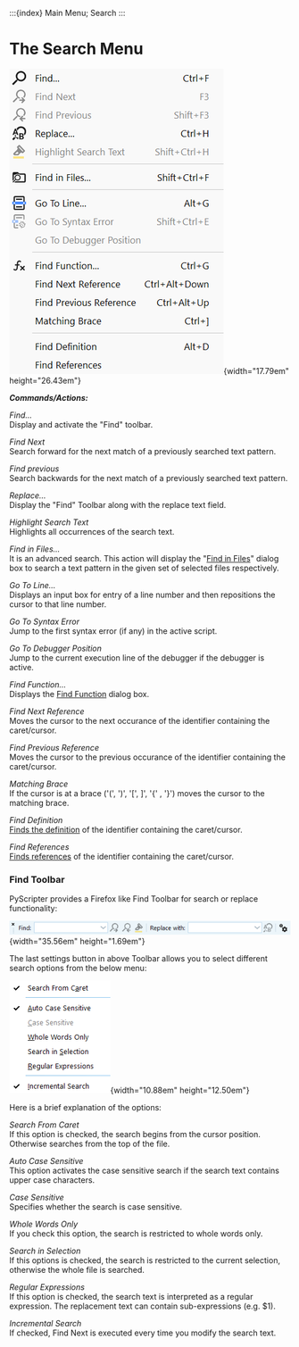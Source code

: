 :::{index} Main Menu; Search
:::
# The Search Menu

![graphic](images/searchmenu1.png){width="17.79em"  height="26.43em"}
  

***Commands/Actions:***

*Find...*\
Display and activate the "Find" toolbar.

*Find Next*\
Search forward for the next match of a previously searched text pattern.
  
*Find previous*\
Search backwards for the next match of a previously searched text pattern.
  

*Replace...*\
Display the "Find" Toolbar along with the replace text field.

*Highlight Search Text*\
Highlights all occurrences of the search text.

*Find in Files...*\
It is an advanced search. This action will display the "[Find in Files](findinfiles)" dialog box to 
search a text pattern in the given set of selected files respectively.

*Go To Line...*\
Displays an input box for entry of a line number and then repositions the cursor to that line number.

*Go To Syntax Error*\
Jump to the first syntax error (if any) in the active script.

*Go To Debugger Position*\
Jump to the current execution line of the debugger if the debugger is active.

*Find Function...*\
Displays the [Find Function](findfunction) dialog box.

*Find Next Reference*\
Moves the cursor to the next occurance of the identifier containing the caret/cursor.

*Find Previous Reference*\
Moves the cursor to the previous occurance of the identifier containing the caret/cursor.

*Matching Brace*\
If the cursor is at a brace ('(', ')', '[', ]', '{' , '}') moves the cursor to the matching brace.

*Find Definition*\
[Finds the definition](finddefinition) of the identifier containing the caret/cursor.

*Find References*\
[Finds references](findreferences) of the identifier containing the caret/cursor.


### Find Toolbar

PyScripter provides a Firefox like Find Toolbar for search or replace functionality:
  
![graphic](images/searchmenu2.png){width="35.56em"  height="1.69em"}

The last settings button in above Toolbar allows you to select different search options from the 
below menu:

![graphic](images/searchmenu3.png){width="10.88em"  height="12.50em"}
  

Here is a brief explanation of the options:

*Search From Caret*\
If this option is checked, the search begins from the cursor position. Otherwise searches from the 
top of the file.

*Auto Case Sensitive*\
This option activates the case sensitive search if the search text contains upper case characters.

*Case Sensitive*\
Specifies whether the search is case sensitive.

*Whole Words Only*\
If you check this option, the search is restricted to whole words only.  

*Search in Selection*\
If this options is checked, the search is restricted to the current selection, otherwise the 
whole file is searched.

*Regular Expressions*\
If this option is checked, the search text is interpreted as a regular expression. 
The replacement text can contain sub-expressions (e.g. $1).

*Incremental Search*\
If checked, Find Next is executed every time you modify the search text.

  

  



